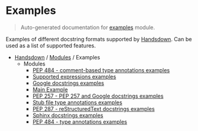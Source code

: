 # Examples

> Auto-generated documentation for [examples](https://github.com/vemel/handsdown/blob/master/examples/__init__.py) module.

Examples of different docstring formats supported by [Handsdown](../handsdown/index.md#handsdown).
Can be used as a list of supported features.

- [Handsdown](../README.md#-handsdown---python-documentation-generator) / [Modules](../MODULES.md#modules) / Examples
    - Modules
        - [PEP 484 - comment-based type annotations examples](comment_typed.md#pep-484---comment-based-type-annotations-examples)
        - [Supported expressions examples](expressions.md#supported-expressions-examples)
        - [Google docstrings examples](google_docstrings.md#google-docstrings-examples)
        - [Main Example](main_example.md#main-example)
        - [PEP 257 - PEP 257 and Google docstrings examples](pep257_docstrings.md#pep-257---pep-257-and-google-docstrings-examples)
        - [Stub file type annotations examples](pyi_typed.md#stub-file-type-annotations-examples)
        - [PEP 287 - reStructuredText docstrings examples](rst_docstrings.md#pep-287---restructuredtext-docstrings-examples)
        - [Sphinx docstrings examples](sphinx_docstrings.md#sphinx-docstrings-examples)
        - [PEP 484 - type annotations examples](typed.md#pep-484---type-annotations-examples)
